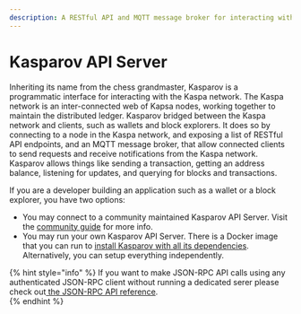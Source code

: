 ```yaml
---
description: A RESTful API and MQTT message broker for interacting with the Kaspa network
---
```


# Kasparov API Server

Inheriting its name from the chess grandmaster, Kasparov is a programmatic interface for interacting with the Kaspa network. The Kaspa network is an inter-connected web of Kapsa nodes, working together to maintain the distributed ledger. Kasparov bridged between the Kaspa network and clients, such as wallets and block explorers. It does so by connecting to a node in the Kaspa network, and exposing a list of RESTful API endpoints, and an MQTT message broker, that allow connected clients to send requests and receive notifications from the Kaspa network. Kasparov allows things like sending a transaction, getting an address balance, listening for updates, and querying for blocks and transactions.

If you are a developer building an application such as a wallet or a block explorer, you have two options:

* You may connect to a community maintained Kasparov API Server. Visit the [community guide](../../community/community-guide/) for more info.
* You may run your own Kasparov API Server. There is a Docker image that you can run to [install Kasparov with all its dependencies](../../try-kaspa/api-server/api-server-setup-using-docker.md). Alternatively, you can setup everything independently.

{% hint style="info" %}
If you want to make JSON-RPC API calls using any authenticated JSON-RPC client without running a dedicated serer please check out[ the JSON-RPC API reference](../kaspa-full-node/rpc-api/).  
{% endhint %}

## 





